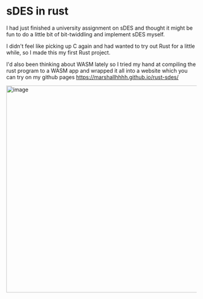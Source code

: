 # sDES in rust
I had just finished a university assignment on sDES and thought it might be fun to do a little bit of bit-twiddling and implement sDES myself. 

I didn't feel like picking up C again and had wanted to try out Rust for a little while, so I made this my first Rust project.

I'd also been thinking about WASM lately so I tried my hand at compiling the rust program to a WASM app and wrapped it all into a website which you can try on my github pages https://marshallhhhh.github.io/rust-sdes/

<img width="1052" height="547" alt="image" src="https://github.com/user-attachments/assets/fb752895-3fa1-45bc-bdae-de52b871b857" />
